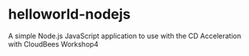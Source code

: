 # helloworld-nodejs
A simple Node.js JavaScript application to use with the CD Acceleration with CloudBees Workshop4
